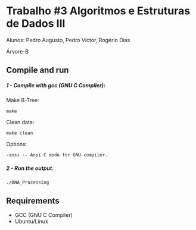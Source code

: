 Trabalho #3 Algoritmos e Estruturas de Dados III
================================================
Alunos: Pedro Augusto, Pedro Victor, Rogério Dias

Árvore-B




Compile and run
---------------

##### 1 - Compile with gcc (GNU C Compiler):

Make B-Tree:

    make

Clean data:

    make clean

Options:

    -ansi -- Ansi C mode for GNU compiler.


##### 2 - Run the output.

    ./DNA_Processing


Requirements
--------------

- GCC (GNU C Compiler)
- Ubuntu/Linux


